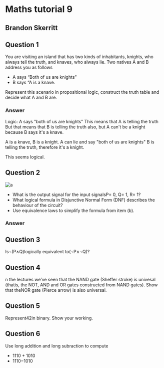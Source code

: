 # Maths tutorial 9
## Brandon Skerritt

## Question 1

You are visiting an island that has two kinds of inhabitants, knights, who always tell the truth, and knaves, who always lie.
Two natives A and B address you as follows
* A says “Both of us are knights”
* B says “A is a knave.

Represent this scenario in propositional logic, construct the truth table and decide what A and B are.

### Answer
Logic:
A says "both of us are knights"
This means that A is telling the truth
But that means that B is telling the truth also, but A can't be a knight because B says it's a knave.

A is a knave, B is a knight.
A can lie and say "both of us are knights"
B is telling the truth, therefore it's a knight.

This seems logical.

## Question 2
![a](https://screenshotscdn.firefoxusercontent.com/images/d7021c13-00a3-4b92-8a55-776558f1f0d5.png)
* What is the output signal for the input signalsP= 0, Q= 1, R= 1?
* What logical formula in Disjunctive Normal Form (DNF) describes the behaviour of the circuit?
* Use equivalence laws to simplify the formula from item (b).

### Answer

## Question 3
Is¬(P∧Q)logically equivalent to(¬P∧¬Q)?

## Question 4
n the lectures we’ve seen that the NAND gate (Sheffer stroke) is univesal (thatis, the NOT, AND and OR gates constructed from NAND gates). Show that theNOR gate (Pierce arrow) is also universal.

## Question 5
Represent42in binary. Show your working.

## Question 6
Use long addition and long subraction to compute
* 1110 + 1010
* 1110−1010